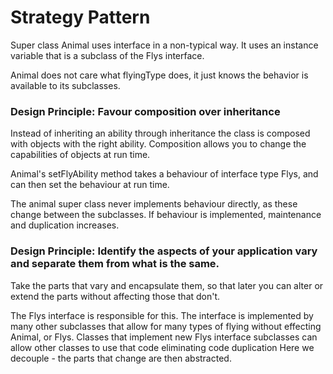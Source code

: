 # Strategy Pattern

Super class Animal uses interface in a non-typical way. 
It uses an instance variable that is a subclass of the Flys interface.

Animal does not care what flyingType does, it just knows the behavior is available to its subclasses. 

### Design Principle: Favour composition over inheritance 

Instead of inheriting an ability through inheritance the class is composed with objects with the right ability. 
Composition allows you to change the capabilities of objects at run time. 

Animal's setFlyAbility method takes a behaviour of interface type Flys, and can then set the behaviour at run time. 

The animal super class never implements behaviour directly, as these change between the subclasses. 
If behaviour is implemented, maintenance and duplication increases.  

### Design Principle: Identify the aspects of your application vary and separate them from what is the same. 

Take the parts that vary and encapsulate them, so that later you can alter or extend the parts without affecting those that don't. 

The Flys interface is responsible for this. 
The interface is implemented by many other subclasses that allow for many types of flying without effecting Animal, or Flys.
Classes that implement new Flys interface subclasses can allow other classes to use that code eliminating code duplication
Here we decouple - the parts that change are then abstracted. 